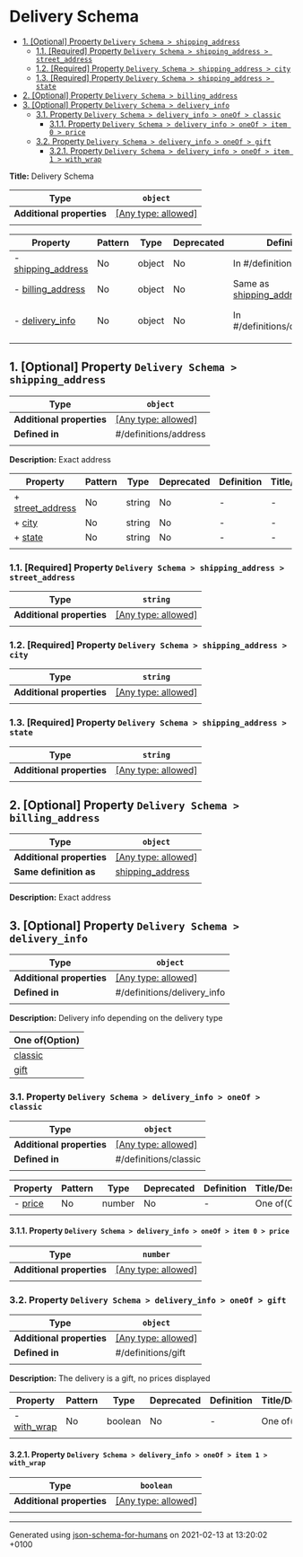 # Delivery Schema

- [1. [Optional] Property `Delivery Schema > shipping_address`](#shipping_address)
  - [1.1. [Required] Property `Delivery Schema > shipping_address > street_address`](#shipping_address_street_address)
  - [1.2. [Required] Property `Delivery Schema > shipping_address > city`](#shipping_address_city)
  - [1.3. [Required] Property `Delivery Schema > shipping_address > state`](#shipping_address_state)
- [2. [Optional] Property `Delivery Schema > billing_address`](#billing_address)
- [3. [Optional] Property `Delivery Schema > delivery_info`](#delivery_info)
  - [3.1. Property `Delivery Schema > delivery_info > oneOf > classic`](#delivery_info_oneOf_i0)
    - [3.1.1. Property `Delivery Schema > delivery_info > oneOf > item 0 > price`](#delivery_info_oneOf_i0_price)
  - [3.2. Property `Delivery Schema > delivery_info > oneOf > gift`](#delivery_info_oneOf_i1)
    - [3.2.1. Property `Delivery Schema > delivery_info > oneOf > item 1 > with_wrap`](#delivery_info_oneOf_i1_with_wrap)

**Title:** Delivery Schema

| Type | `object` |
| ---- | --- |
| **Additional properties** |[[Any type: allowed]](# "Additional Properties of any type are allowed.")|
|  |  |

| Property | Pattern | Type | Deprecated | Definition | Title/Description |
| -------- | ------- | ---- | ---------- | ---------- | ----------------- |
|-  [shipping_address](#shipping_address)|No|object|No| In #/definitions/address|Exact address|
|-  [billing_address](#billing_address)|No|object|No| Same as [shipping_address](#shipping_address)|Exact address|
|-  [delivery_info](#delivery_info)|No|object|No| In #/definitions/delivery_info|Delivery info depending on the delivery type|
|  |  |  |  |  |

## <a name="shipping_address"></a>1. [Optional] Property `Delivery Schema > shipping_address`

| Type | `object` |
| ---- | --- |
| **Additional properties** |[[Any type: allowed]](# "Additional Properties of any type are allowed.")|
| **Defined in** | #/definitions/address |
|  |  |

**Description:** Exact address

| Property | Pattern | Type | Deprecated | Definition | Title/Description |
| -------- | ------- | ---- | ---------- | ---------- | ----------------- |
|+  [street_address](#shipping_address_street_address)|No|string|No| -|-|
|+  [city](#shipping_address_city)|No|string|No| -|-|
|+  [state](#shipping_address_state)|No|string|No| -|-|
|  |  |  |  |  |

### <a name="shipping_address_street_address"></a>1.1. [Required] Property `Delivery Schema > shipping_address > street_address`

| Type | `string` |
| ---- | --- |
| **Additional properties** |[[Any type: allowed]](# "Additional Properties of any type are allowed.")|
|  |  |

### <a name="shipping_address_city"></a>1.2. [Required] Property `Delivery Schema > shipping_address > city`

| Type | `string` |
| ---- | --- |
| **Additional properties** |[[Any type: allowed]](# "Additional Properties of any type are allowed.")|
|  |  |

### <a name="shipping_address_state"></a>1.3. [Required] Property `Delivery Schema > shipping_address > state`

| Type | `string` |
| ---- | --- |
| **Additional properties** |[[Any type: allowed]](# "Additional Properties of any type are allowed.")|
|  |  |

## <a name="billing_address"></a>2. [Optional] Property `Delivery Schema > billing_address`

| Type | `object` |
| ---- | --- |
| **Additional properties** |[[Any type: allowed]](# "Additional Properties of any type are allowed.")|
| **Same definition as** | [shipping_address](#shipping_address) |
|  |  |

**Description:** Exact address

## <a name="delivery_info"></a>3. [Optional] Property `Delivery Schema > delivery_info`

| Type | `object` |
| ---- | --- |
| **Additional properties** |[[Any type: allowed]](# "Additional Properties of any type are allowed.")|
| **Defined in** | #/definitions/delivery_info |
|  |  |

**Description:** Delivery info depending on the delivery type

| One of(Option) | 
| ---- |
| [classic](#delivery_info_oneOf_i0) |
| [gift](#delivery_info_oneOf_i1) |
### <a name="delivery_info_oneOf_i0"></a>3.1. Property `Delivery Schema > delivery_info > oneOf > classic`

| Type | `object` |
| ---- | --- |
| **Additional properties** |[[Any type: allowed]](# "Additional Properties of any type are allowed.")|
| **Defined in** | #/definitions/classic |
|  |  |

| Property | Pattern | Type | Deprecated | Definition | Title/Description |
| -------- | ------- | ---- | ---------- | ---------- | ----------------- |
|-  [price](#delivery_info_oneOf_i0_price)|No|number|No| -| One of(Option)|
|  |  |  |  |  |

#### <a name="delivery_info_oneOf_i0_price"></a>3.1.1. Property `Delivery Schema > delivery_info > oneOf > item 0 > price`

| Type | `number` |
| ---- | --- |
| **Additional properties** |[[Any type: allowed]](# "Additional Properties of any type are allowed.")|
|  |  |

### <a name="delivery_info_oneOf_i1"></a>3.2. Property `Delivery Schema > delivery_info > oneOf > gift`

| Type | `object` |
| ---- | --- |
| **Additional properties** |[[Any type: allowed]](# "Additional Properties of any type are allowed.")|
| **Defined in** | #/definitions/gift |
|  |  |

**Description:** The delivery is a gift, no prices displayed

| Property | Pattern | Type | Deprecated | Definition | Title/Description |
| -------- | ------- | ---- | ---------- | ---------- | ----------------- |
|-  [with_wrap](#delivery_info_oneOf_i1_with_wrap)|No|boolean|No| -| One of(Option)|
|  |  |  |  |  |

#### <a name="delivery_info_oneOf_i1_with_wrap"></a>3.2.1. Property `Delivery Schema > delivery_info > oneOf > item 1 > with_wrap`

| Type | `boolean` |
| ---- | --- |
| **Additional properties** |[[Any type: allowed]](# "Additional Properties of any type are allowed.")|
|  |  |

----------------------------------------------------------------------------------------------------------------------------
Generated using [json-schema-for-humans](https://github.com/coveooss/json-schema-for-humans) on 2021-02-13 at 13:20:02 +0100